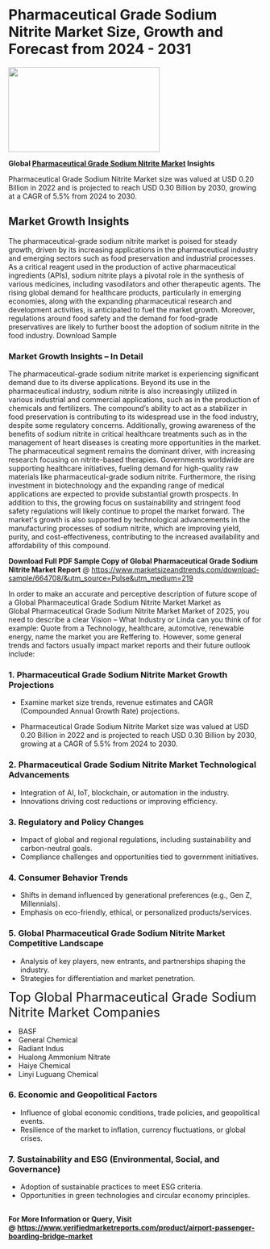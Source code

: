 <H1>Pharmaceutical Grade Sodium Nitrite Market Size, Growth and Forecast from 2024 - 2031</H1><img class="aligncenter size-medium wp-image-584254" src="https://thirdeyenews.in/wp-content/uploads/2024/09/Global-Market-Research-300x168.jpeg" alt="" width="300" height="168" /><p><strong>Global&nbsp;<a href="https://www.marketsizeandtrends.com/download-sample/664708/&amp;utm_source=Pulse&amp;utm_medium=219">Pharmaceutical Grade Sodium Nitrite Market</a> Insights</strong></p><p>Pharmaceutical Grade Sodium Nitrite Market size was valued at USD 0.20 Billion in 2022 and is projected to reach USD 0.30 Billion by 2030, growing at a CAGR of 5.5% from 2024 to 2030.</p><p><h2>Market Growth Insights</h2> The pharmaceutical-grade sodium nitrite market is poised for steady growth, driven by its increasing applications in the pharmaceutical industry and emerging sectors such as food preservation and industrial processes. As a critical reagent used in the production of active pharmaceutical ingredients (APIs), sodium nitrite plays a pivotal role in the synthesis of various medicines, including vasodilators and other therapeutic agents. The rising global demand for healthcare products, particularly in emerging economies, along with the expanding pharmaceutical research and development activities, is anticipated to fuel the market growth. Moreover, regulations around food safety and the demand for food-grade preservatives are likely to further boost the adoption of sodium nitrite in the food industry. Download Sample <h3>Market Growth Insights – In Detail</h3> The pharmaceutical-grade sodium nitrite market is experiencing significant demand due to its diverse applications. Beyond its use in the pharmaceutical industry, sodium nitrite is also increasingly utilized in various industrial and commercial applications, such as in the production of chemicals and fertilizers. The compound’s ability to act as a stabilizer in food preservation is contributing to its widespread use in the food industry, despite some regulatory concerns. Additionally, growing awareness of the benefits of sodium nitrite in critical healthcare treatments such as in the management of heart diseases is creating more opportunities in the market. The pharmaceutical segment remains the dominant driver, with increasing research focusing on nitrite-based therapies. Governments worldwide are supporting healthcare initiatives, fueling demand for high-quality raw materials like pharmaceutical-grade sodium nitrite. Furthermore, the rising investment in biotechnology and the expanding range of medical applications are expected to provide substantial growth prospects. In addition to this, the growing focus on sustainability and stringent food safety regulations will likely continue to propel the market forward. The market's growth is also supported by technological advancements in the manufacturing processes of sodium nitrite, which are improving yield, purity, and cost-effectiveness, contributing to the increased availability and affordability of this compound. </p><p><span class=""><strong>Download Full PDF Sample Copy of Global Pharmaceutical Grade Sodium Nitrite Market Report</strong> @ <a href="https://www.marketsizeandtrends.com/download-sample/664708/&amp;utm_source=Pulse&amp;utm_medium=219" target="_blank">https://www.marketsizeandtrends.com/download-sample/664708/&amp;utm_source=Pulse&amp;utm_medium=219</a></span></p><p>In order to make an accurate and perceptive description of future scope of a Global&nbsp;Pharmaceutical Grade Sodium Nitrite Market Market as Global&nbsp;Pharmaceutical Grade Sodium Nitrite Market Market of 2025, you need to describe a clear Vision &ndash; What Industry or Linda can you think of for example: Quote from a Technology, healthcare, automotive, renewable energy, name the market you are Reffering to. However, some general trends and factors usually impact market reports and their future outlook include:</p><h3>1.&nbsp;<strong>Pharmaceutical Grade Sodium Nitrite Market Growth Projections</strong></h3><ul><li>Examine market size trends, revenue estimates and CAGR (Compounded Annual Growth Rate) projections.</li><li><p>Pharmaceutical Grade Sodium Nitrite Market size was valued at USD 0.20 Billion in 2022 and is projected to reach USD 0.30 Billion by 2030, growing at a CAGR of 5.5% from 2024 to 2030.</p></li></ul><h3>2.&nbsp;<strong>Pharmaceutical Grade Sodium Nitrite Market Technological Advancements</strong></h3><ul><li>Integration of AI, IoT, blockchain, or automation in the industry.</li><li>Innovations driving cost reductions or improving efficiency.</li></ul><h3>3.&nbsp;<strong>Regulatory and Policy Changes</strong></h3><ul><li>Impact of global and regional regulations, including sustainability and carbon-neutral goals.</li><li>Compliance challenges and opportunities tied to government initiatives.</li></ul><h3>4.&nbsp;<strong>Consumer Behavior Trends</strong></h3><ul><li>Shifts in demand influenced by generational preferences (e.g., Gen Z, Millennials).</li><li>Emphasis on eco-friendly, ethical, or personalized products/services.</li></ul><h3>5.&nbsp;<strong>Global Pharmaceutical Grade Sodium Nitrite Market Competitive Landscape</strong></h3><ul><li>Analysis of key players, new entrants, and partnerships shaping the industry.</li><li>Strategies for differentiation and market penetration.</li></ul><p data-pm-slice="1 1 []"><span style="color: inherit; font-family: inherit; font-size: 25px;">Top Global Pharmaceutical Grade Sodium Nitrite Market Companies</span></p><div class="" data-test-id=""><p><li>BASF</li><li> General Chemical</li><li> Radiant Indus</li><li> Hualong Ammonium Nitrate</li><li> Haiye Chemical</li><li> Linyi Luguang Chemical</li></p></div><h3>6.&nbsp;<strong>Economic and Geopolitical Factors</strong></h3><ul><li>Influence of global economic conditions, trade policies, and geopolitical events.</li><li>Resilience of the market to inflation, currency fluctuations, or global crises.</li></ul><h3>7.&nbsp;<strong>Sustainability and ESG (Environmental, Social, and Governance)</strong></h3><ul><li>Adoption of sustainable practices to meet ESG criteria.</li><li>Opportunities in green technologies and circular economy principles.</li></ul><h2><strong style="font-size: 14px;">For More Information or Query, Visit @&nbsp;</strong><a style="background-color: #ffffff; font-size: 14px;" href="https://www.marketsizeandtrends.com/report/pharmaceutical-grade-sodium-nitrite-market/" target="_blank">https://www.verifiedmarketreports.com/product/airport-passenger-boarding-bridge-market</a></h2>
